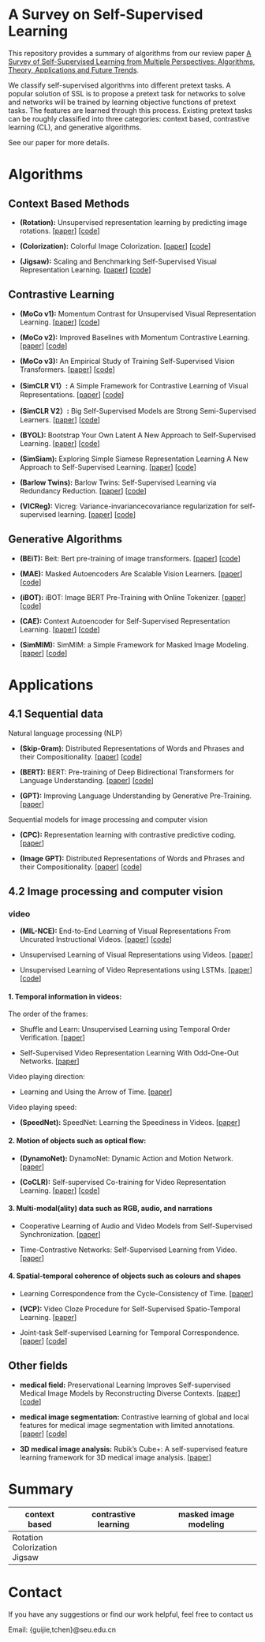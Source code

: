 # A Survey on Self-Supervised Learning
This repository provides a summary of algorithms from our review paper [A Survey of Self-Supervised Learning from Multiple Perspectives: Algorithms, Theory, Applications and Future Trends](https://arxiv.org/abs/2301.05712). 

We classify self-supervised algorithms into different pretext tasks. A popular solution of SSL is to propose a pretext task for networks to solve and networks will be trained by learning objective functions of pretext tasks. The features are learned through this process.
Existing pretext tasks can be roughly classified into three categories: context based, contrastive learning (CL), and generative algorithms.
 
See our paper for more details.

# Algorithms
## Context Based Methods
* **(Rotation):** Unsupervised representation learning by predicting image rotations.
\[[paper](https://openreview.net/forum?id=S1v4N2l0-)\]
\[[code](https://github.com/gidariss/FeatureLearningRotNet)\]

* **(Colorization):** Colorful Image Colorization.
\[[paper](https://arxiv.org/abs/1603.08511)\]
\[[code](https://github.com/richzhang/colorization)\]

* **(Jigsaw):** Scaling and Benchmarking Self-Supervised Visual Representation Learning.
\[[paper](https://openaccess.thecvf.com/content_ICCV_2019/papers/Goyal_Scaling_and_Benchmarking_Self-Supervised_Visual_Representation_Learning_ICCV_2019_paper.pdf)\]
\[[code](https://github.com/facebookresearch/fair_self_supervision_benchmark)\]

<!--################################################################-->
## Contrastive Learning
* **(MoCo v1):** Momentum Contrast for Unsupervised Visual Representation Learning.
\[[paper](https://openaccess.thecvf.com/content_CVPR_2020/papers/He_Momentum_Contrast_for_Unsupervised_Visual_Representation_Learning_CVPR_2020_paper.pdf)\]
\[[code](https://github.com/facebookresearch/moco)\]

* **(MoCo v2):** Improved Baselines with Momentum Contrastive Learning.
\[[paper](https://arxiv.org/pdf/2003.04297.pdf)\]
\[[code](https://github.com/facebookresearch/moco)\]

* **(MoCo v3):** An Empirical Study of Training Self-Supervised Vision Transformers.
\[[paper](https://openaccess.thecvf.com/content/ICCV2021/papers/Chen_An_Empirical_Study_of_Training_Self-Supervised_Vision_Transformers_ICCV_2021_paper.pdf)\]
\[[code](https://github.com/facebookresearch/moco-v3)\]

* **(SimCLR V1）:** A Simple Framework for Contrastive Learning of Visual Representations.
\[[paper](https://arxiv.org/abs/2002.05709)\]
\[[code](https://github.com/google-research/simclr)\]

* **(SimCLR V2）:** Big Self-Supervised Models are Strong Semi-Supervised Learners.
\[[paper](https://arxiv.org/abs/2006.10029)\]
\[[code](https://github.com/google-research/simclr)\]

* **(BYOL):** Bootstrap Your Own Latent
A New Approach to Self-Supervised Learning.
\[[paper](https://papers.nips.cc/paper/2020/file/f3ada80d5c4ee70142b17b8192b2958e-Paper.pdf)\]
\[[code](https://github.com/deepmind/deepmind-research/tree/master/byol)\]

* **(SimSiam):** Exploring Simple Siamese Representation Learning
A New Approach to Self-Supervised Learning.
\[[paper](https://openaccess.thecvf.com/content/CVPR2021/papers/Chen_Exploring_Simple_Siamese_Representation_Learning_CVPR_2021_paper.pdf)\]
\[[code](https://github.com/facebookresearch/simsiam)\]

* **(Barlow Twins):** Barlow Twins: Self-Supervised Learning via Redundancy Reduction.
\[[paper](https://arxiv.org/pdf/2103.03230v3.pdf)\]
\[[code](https://github.com/facebookresearch/barlowtwins)\]

* **(VICReg):** Vicreg: Variance-invariancecovariance regularization for self-supervised learning.
\[[paper](https://openreview.net/forum?id=xm6YD62D1Ub)\]
\[[code](https://github.com/facebookresearch/vicreg)\]

<!--################################################################-->
## Generative Algorithms
* **(BEiT):** Beit: Bert pre-training of image transformers.
\[[paper](https://openreview.net/pdf?id=p-BhZSz59o4)\]
\[[code](https://github.com/microsoft/unilm/tree/master/beit)\]

* **(MAE):** Masked Autoencoders Are Scalable Vision Learners.
\[[paper](https://openaccess.thecvf.com/content/CVPR2022/papers/He_Masked_Autoencoders_Are_Scalable_Vision_Learners_CVPR_2022_paper.pdf)\]
\[[code](https://github.com/facebookresearch/mae)\]

* **(iBOT):** iBOT: Image BERT Pre-Training with Online Tokenizer.
\[[paper](https://arxiv.org/pdf/2111.07832v3.pdf)\]
\[[code](https://github.com/bytedance/ibot)\]

* **(CAE):** Context Autoencoder for Self-Supervised Representation Learning.
\[[paper](https://arxiv.org/pdf/2202.03026v2.pdf)\]
\[[code](https://github.com/open-mmlab/mmselfsup)\]

* **(SimMIM):** SimMIM: a Simple Framework for Masked Image Modeling.
\[[paper](https://openaccess.thecvf.com/content/CVPR2022/papers/Xie_SimMIM_A_Simple_Framework_for_Masked_Image_Modeling_CVPR_2022_paper.pdf)\]
\[[code](https://github.com/microsoft/simmim)\]

# Applications
## 4.1 Sequential data
Natural language processing (NLP)
* **(Skip-Gram):** Distributed Representations of Words and Phrases
and their Compositionality.
\[[paper](https://proceedings.neurips.cc/paper/2013/file/9aa42b31882ec039965f3c4923ce901b-Paper.pdf)\]
\[[code](https://github.com/graykode/nlp-tutorial)\]

* **(BERT):** BERT: Pre-training of Deep Bidirectional Transformers for
Language Understanding.
\[[paper](https://aclanthology.org/N19-1423.pdf)\]
\[[code](https://github.com/google-research/bert)\]

* **(GPT):** Improving Language Understanding
by Generative Pre-Training.
\[[paper](https://www.cs.ubc.ca/~amuham01/LING530/papers/radford2018improving.pdf)\]

Sequential models for image processing and computer vision
* **(CPC):** Representation learning with contrastive predictive coding.
\[[paper](https://arxiv.org/pdf/1807.03748v2.pdf)\]

* **(Image GPT):** Distributed Representations of Words and Phrases
and their Compositionality.
\[[paper](https://cdn.openai.com/papers/Generative_Pretraining_from_Pixels_V2.pdf)\]
\[[code](https://github.com/openai/image-gpt)\]

## 4.2 Image processing and computer vision
### video
* **(MIL-NCE):** End-to-End Learning of Visual Representations From Uncurated Instructional Videos.
\[[paper](https://arxiv.org/pdf/1912.06430v4.pdf)\]
\[[code](https://github.com/antoine77340/MIL-NCE_HowTo100M)\]

* Unsupervised Learning of Visual Representations using Videos.
\[[paper](https://arxiv.org/pdf/1505.00687.pdf)\]

* Unsupervised Learning of Video Representations using LSTMs.
\[[paper](https://arxiv.org/pdf/1502.04681v3.pdf)\]
\[[code](https://github.com/mansimov/unsupervised-videos)\]

#### 1. Temporal information in videos:
The order of the frames:
* Shuffle and Learn: Unsupervised Learning using Temporal Order Verification.
\[[paper](https://arxiv.org/pdf/1603.08561v2.pdf)\]

* Self-Supervised Video Representation Learning With Odd-One-Out Networks.
\[[paper](https://arxiv.org/pdf/1611.06646v4.pdf)\]

Video playing direction:
* Learning and Using the Arrow of Time.
\[[paper](https://openaccess.thecvf.com/content_cvpr_2018/papers/Wei_Learning_and_Using_CVPR_2018_paper.pdf)\]

Video playing speed:
* **(SpeedNet):** SpeedNet: Learning the Speediness in Videos.
\[[paper](https://arxiv.org/pdf/2004.06130v2.pdf)\]

#### 2. Motion of objects such as optical flow:
* **(DynamoNet):** DynamoNet: Dynamic Action and Motion Network.
\[[paper](https://arxiv.org/pdf/1904.11407v1.pdf)\]

* **(CoCLR):** Self-supervised Co-training for Video Representation Learning.
\[[paper](https://arxiv.org/pdf/2010.09709v2.pdf)\]
\[[code](https://github.com/TengdaHan/CoCLR)\]

#### 3. Multi-modal(ality) data such as RGB, audio, and narrations
* Cooperative Learning of Audio and Video Models from Self-Supervised Synchronization.
\[[paper](https://arxiv.org/pdf/1807.00230v2.pdf)\]

* Time-Contrastive Networks: Self-Supervised Learning from Video.
\[[paper](https://arxiv.org/pdf/1704.06888v3.pdf)\]

#### 4. Spatial-temporal coherence of objects such as colours and shapes
* Learning Correspondence from the Cycle-Consistency of Time.
\[[paper](https://arxiv.org/pdf/1903.07593v2.pdf)\]

* **(VCP):** Video Cloze Procedure for Self-Supervised Spatio-Temporal Learning.
\[[paper](https://arxiv.org/pdf/2001.00294v1.pdf)\]

* Joint-task Self-supervised Learning for Temporal Correspondence.
\[[paper](https://arxiv.org/pdf/1909.11895v1.pdf)\]
\[[code](https://github.com/Liusifei/UVC)\]

## Other fields
* **medical field:** Preservational Learning Improves Self-supervised Medical Image Models by Reconstructing Diverse Contexts.
\[[paper](https://arxiv.org/pdf/2109.04379v2.pdf)\]
\[[code](https://github.com/luchixiang/pcrl)\]

* **medical image segmentation:** Contrastive learning of global and local features for medical image segmentation with limited annotations.
\[[paper](https://arxiv.org/pdf/2006.10511v2.pdf)\]
\[[code](https://github.com/krishnabits001/domain_specific_cl)\]

* **3D medical image analysis:** Rubik’s Cube+: A self-supervised feature learning framework for 3D medical image analysis.
\[[paper](https://www.sciencedirect.com/science/article/abs/pii/S1361841520301109)\]

# Summary
context based | contrastive learning | masked image modeling
-| - | -
|Rotation<br> Colorization<br> Jigsaw<br> |




# Contact

If you have any suggestions or find our work helpful, feel free to contact us

Email: {guijie,tchen}@seu.edu.cn

